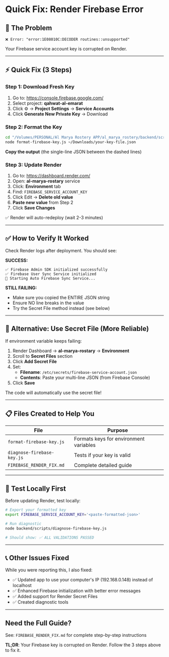 # Quick Fix: Render Firebase Error

## 🚨 The Problem
```
❌ Error: "error:1E08010C:DECODER routines::unsupported"
```
Your Firebase service account key is corrupted on Render.

---

## ⚡ Quick Fix (3 Steps)

### Step 1: Download Fresh Key
1. Go to: https://console.firebase.google.com/
2. Select project: **qahwat-al-emarat**
3. Click ⚙️ → **Project Settings** → **Service Accounts**
4. Click **Generate New Private Key** → Download

### Step 2: Format the Key
```bash
cd "/Volumes/PERSONAL/Al Marya Rostery APP/al_marya_rostery/backend/scripts"
node format-firebase-key.js ~/Downloads/your-key-file.json
```

**Copy the output** (the single-line JSON between the dashed lines)

### Step 3: Update Render
1. Go to: https://dashboard.render.com/
2. Open: **al-marya-rostary** service
3. Click: **Environment** tab
4. Find: `FIREBASE_SERVICE_ACCOUNT_KEY`
5. Click Edit → **Delete old value**
6. **Paste new value** from Step 2
7. Click **Save Changes**

✅ Render will auto-redeploy (wait 2-3 minutes)

---

## ✅ How to Verify It Worked

Check Render logs after deployment. You should see:

**SUCCESS:**
```
✅ Firebase Admin SDK initialized successfully
✅ Firebase User Sync Service initialized
🚀 Starting Auto Firebase Sync Service...
```

**STILL FAILING:**
- Make sure you copied the ENTIRE JSON string
- Ensure NO line breaks in the value
- Try the Secret File method instead (see below)

---

## 🔐 Alternative: Use Secret File (More Reliable)

If environment variable keeps failing:

1. Render Dashboard → **al-marya-rostary** → **Environment**
2. Scroll to **Secret Files** section
3. Click **Add Secret File**
4. Set:
   - **Filename**: `/etc/secrets/firebase-service-account.json`
   - **Contents**: Paste your multi-line JSON (from Firebase Console)
5. Click **Save**

The code will automatically use the secret file!

---

## 📋 Files Created to Help You

| File | Purpose |
|------|---------|
| `format-firebase-key.js` | Formats keys for environment variables |
| `diagnose-firebase-key.js` | Tests if your key is valid |
| `FIREBASE_RENDER_FIX.md` | Complete detailed guide |

---

## 🧪 Test Locally First

Before updating Render, test locally:

```bash
# Export your formatted key
export FIREBASE_SERVICE_ACCOUNT_KEY='<paste-formatted-json>'

# Run diagnostic
node backend/scripts/diagnose-firebase-key.js

# Should show: ✅ ALL VALIDATIONS PASSED
```

---

## 📞 Other Issues Fixed

While you were reporting this, I also fixed:
- ✅ Updated app to use your computer's IP (192.168.0.148) instead of localhost
- ✅ Enhanced Firebase initialization with better error messages
- ✅ Added support for Render Secret Files
- ✅ Created diagnostic tools

---

## Need the Full Guide?

See: `FIREBASE_RENDER_FIX.md` for complete step-by-step instructions

**TL;DR**: Your Firebase key is corrupted on Render. Follow the 3 steps above to fix it.
